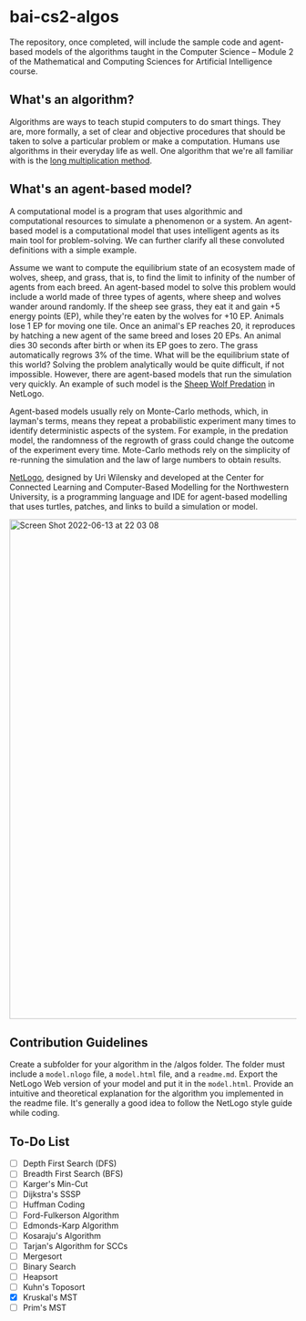 # bai-cs2-algos

The repository, once completed, will include the sample code and agent-based models of the algorithms taught in the Computer Science – Module 2 of the Mathematical and Computing Sciences for Artificial Intelligence course.

## What's an algorithm?
Algorithms are ways to teach stupid computers to do smart things. They are, more formally, a set of clear and objective procedures that should be taken to solve a particular problem or make a computation. Humans use algorithms in their everyday life as well. One algorithm that we're all familiar with is the [long multiplication method](https://www.splashlearn.com/math-vocabulary/multiplication/long-multiplication).

## What's an agent-based model?
A computational model is a program that uses algorithmic and computational resources to simulate a phenomenon or a system. An agent-based model is a computational model that uses intelligent agents as its main tool for problem-solving. We can further clarify all these convoluted definitions with a simple example.

Assume we want to compute the equilibrium state of an ecosystem made of wolves, sheep, and grass, that is, to find the limit to infinity of the number of agents from each breed. An agent-based model to solve this problem would include a world made of three types of agents, where sheep and wolves wander around randomly. If the sheep see grass, they eat it and gain +5 energy points (EP), while they're eaten by the wolves for +10 EP. Animals lose 1 EP for moving one tile. Once an animal's EP reaches 20, it reproduces by hatching a new agent of the same breed and loses 20 EPs. An animal dies 30 seconds after birth or when its EP goes to zero. The grass automatically regrows 3% of the time. What will be the equilibrium state of this world? Solving the problem analytically would be quite difficult, if not impossible. However, there are agent-based models that run the simulation very quickly. An example of such model is the [Sheep Wolf Predation](http://www.netlogoweb.org/launch#http://ccl.northwestern.edu/netlogo/models/models/Sample%20Models/Biology/Wolf%20Sheep%20Predation.nlogo) in NetLogo.

Agent-based models usually rely on Monte-Carlo methods, which, in layman's terms, means they repeat a probabilistic experiment many times to identify deterministic aspects of the system. For example, in the predation model, the randomness of the regrowth of grass could change the outcome of the experiment every time. Mote-Carlo methods rely on the simplicity of re-running the simulation and the law of large numbers to obtain results.

[NetLogo](https://ccl.northwestern.edu/netlogo/), designed by Uri Wilensky and developed at the Center for Connected Learning and Computer-Based Modelling for the Northwestern University, is a programming language and IDE for agent-based modelling that uses turtles, patches, and links to build a simulation or model.

<img width="877" alt="Screen Shot 2022-06-13 at 22 03 08" src="https://user-images.githubusercontent.com/46029474/173416504-1f94f574-7bca-4922-b3ba-3764a4c9171f.png">


## Contribution Guidelines
Create a subfolder for your algorithm in the /algos folder. The folder must include a `model.nlogo` file, a `model.html` file, and a `readme.md`. Export the NetLogo Web version of your model and put it in the `model.html`. Provide an intuitive and theoretical explanation for the algorithm you implemented in the readme file. It's generally a good idea to follow the NetLogo style guide while coding.

## To-Do List
- [ ] Depth First Search (DFS)
- [ ] Breadth First Search (BFS)
- [ ] Karger's Min-Cut
- [ ] Dijkstra's SSSP
- [ ] Huffman Coding
- [ ] Ford-Fulkerson Algorithm
- [ ] Edmonds-Karp Algorithm
- [ ] Kosaraju's Algorithm
- [ ] Tarjan's Algorithm for SCCs
- [ ] Mergesort
- [ ] Binary Search
- [ ] Heapsort
- [ ] Kuhn's Toposort
- [X] Kruskal's MST
- [ ] Prim's MST
